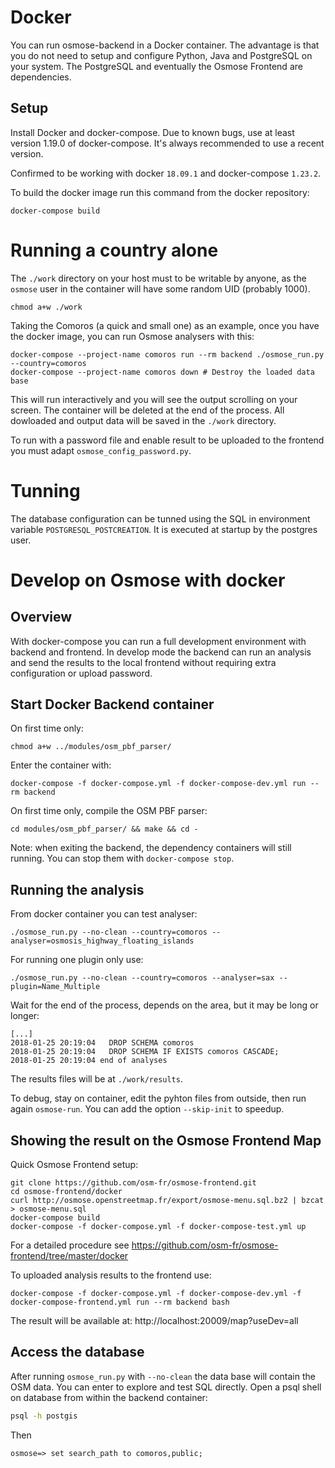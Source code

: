 Docker
======

You can run osmose-backend in a Docker container. The advantage is that
you do not need to setup and configure Python, Java and PostgreSQL on
your system. The PostgreSQL and eventually the Osmose Frontend are
dependencies.


Setup
-----

Install Docker and docker-compose. Due to known bugs, use at least
version 1.19.0 of docker-compose. It's always recommended to use a recent
version.

Confirmed to be working with docker `18.09.1` and docker-compose `1.23.2`.

To build the docker image run this command from the docker repository:
```
docker-compose build
```


Running a country alone
=======================

The `./work` directory on your host must to be writable by anyone, as the
`osmose` user in the container will have some random UID (probably 1000).
```
chmod a+w ./work
```

Taking the Comoros (a quick and small one) as an example, once you have
the docker image, you can run Osmose analysers with this:
```
docker-compose --project-name comoros run --rm backend ./osmose_run.py --country=comoros
docker-compose --project-name comoros down # Destroy the loaded data base
```

This will run interactively and you will see the output scrolling on your
screen. The container will be deleted at the end of the process. All
dowloaded and output data will be saved in the `./work` directory.

To run with a password file and enable result to be uploaded to the
frontend you must adapt `osmose_config_password.py`.


Tunning
=======

The database configuration can be tunned using the SQL in environment
variable `POSTGRESQL_POSTCREATION`. It is executed at startup by the
postgres user.

Develop on Osmose with docker
=============================

Overview
--------

With docker-compose you can run a full development environment with
backend and frontend. In develop mode the backend can run an analysis and
send the results to the local frontend without requiring extra
configuration or upload password.

Start Docker Backend container
------------------------------

On first time only:
```
chmod a+w ../modules/osm_pbf_parser/
```

Enter the container with:
```
docker-compose -f docker-compose.yml -f docker-compose-dev.yml run --rm backend
```

On first time only, compile the OSM PBF parser:
```
cd modules/osm_pbf_parser/ && make && cd -
```

Note: when exiting the backend, the dependency containers will still
running. You can stop them with `docker-compose stop`.

Running the analysis
--------------------

From docker container you can test analyser:
```
./osmose_run.py --no-clean --country=comoros --analyser=osmosis_highway_floating_islands
```

For running one plugin only use:
```
./osmose_run.py --no-clean --country=comoros --analyser=sax --plugin=Name_Multiple
```

Wait for the end of the process, depends on the area, but it may be long
or longer:
```
[...]
2018-01-25 20:19:04   DROP SCHEMA comoros
2018-01-25 20:19:04   DROP SCHEMA IF EXISTS comoros CASCADE;
2018-01-25 20:19:04 end of analyses
```

The results files will be at `./work/results`.

To debug, stay on container, edit the pyhton files from outside, then run
again `osmose-run`. You can add the option `--skip-init` to speedup.

Showing the result on the Osmose Frontend Map
---------------------------------------------

Quick Osmose Frontend setup:
```
git clone https://github.com/osm-fr/osmose-frontend.git
cd osmose-frontend/docker
curl http://osmose.openstreetmap.fr/export/osmose-menu.sql.bz2 | bzcat > osmose-menu.sql
docker-compose build
docker-compose -f docker-compose.yml -f docker-compose-test.yml up
```

For a detailed procedure see
https://github.com/osm-fr/osmose-frontend/tree/master/docker


To uploaded analysis results to the frontend use:
```
docker-compose -f docker-compose.yml -f docker-compose-dev.yml -f docker-compose-frontend.yml run --rm backend bash
```

The result will be available at: http://localhost:20009/map?useDev=all


Access the database
-------------------

After running `osmose_run.py` with `--no-clean` the data base will
contain the OSM data. You can enter to explore and test SQL directly.
Open a psql shell on database from within the backend container:
```sh
psql -h postgis
```

Then
```
osmose=> set search_path to comoros,public;
```
